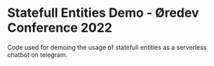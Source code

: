 # Statefull Entities Demo - Øredev Conference 2022

Code used for demoing the usage of statefull entities as a serverless chatbot on telegram.



